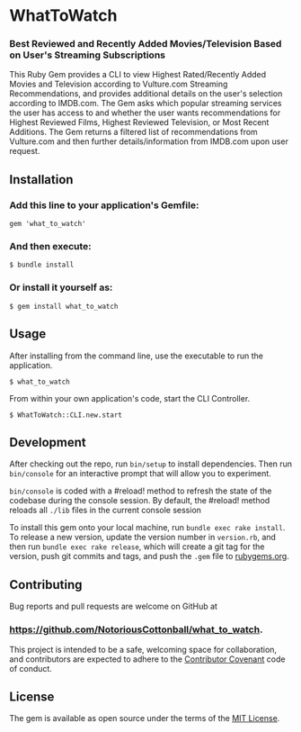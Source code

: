 # WhatToWatch
### Best Reviewed and Recently Added Movies/Television Based on User's Streaming Subscriptions

This Ruby Gem provides a CLI to view Highest Rated/Recently Added Movies and Television according to Vulture.com Streaming Recommendations, and provides additional details on the user's selection according to IMDB.com. 
The Gem asks which popular streaming services the user has access to and whether the user wants recommendations for Highest Reviewed Films, Highest Reviewed Television, or Most Recent Additions. 
The Gem returns a filtered list of recommendations from Vulture.com and then further details/information from IMDB.com upon user request. 

## Installation

### Add this line to your application's Gemfile:

```
gem 'what_to_watch'
```

### And then execute:

    $ bundle install
    

### Or install it yourself as:

    $ gem install what_to_watch

## Usage

After installing from the command line, use the executable to run the application.

    $ what_to_watch
    
From within your own application's code, start the CLI Controller.
    
    $ WhatToWatch::CLI.new.start

## Development

After checking out the repo, run `bin/setup` to install dependencies. Then run `bin/console` for an interactive prompt that will allow you to experiment.

`bin/console` is coded with a #reload! method to refresh the state of the codebase during the console session. By default, the #reload! method reloads all `./lib` files in the current console session

To install this gem onto your local machine, run `bundle exec rake install`. To release a new version, update the version number in `version.rb`, and then run `bundle exec rake release`, which will create a git tag for the version, push git commits and tags, and push the `.gem` file to [rubygems.org](https://rubygems.org).

## Contributing

Bug reports and pull requests are welcome on GitHub at 
### https://github.com/NotoriousCottonball/what_to_watch.
This project is intended to be a safe, welcoming space for collaboration, and contributors are expected to adhere to the [Contributor Covenant](contributor-covenant.org) code of conduct.


## License

The gem is available as open source under the terms of the [MIT License](http://opensource.org/licenses/MIT).
